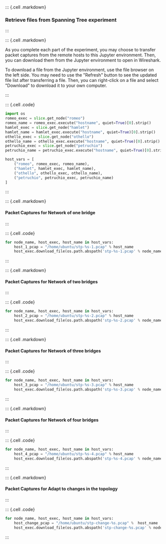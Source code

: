 ::: {.cell .markdown}
### Retrieve files from Spanning Tree experiment
:::


::: {.cell .markdown}

As you complete each part of the experiment, you may choose to transfer packet captures from the remote hosts to this Jupyter environment. Then, you can download them from the Jupyter environment to open in Wireshark.

To download a file from the Jupyter environment, use the file browser on the left side. You may need to use the "Refresh" button to see the updated file list after transferring a file. Then, you can right-click on a file and select "Download" to download it to your own computer.

:::


::: {.cell .code}
```python
import os
romeo_exec = slice.get_node("romeo")
romeo_name = romeo_exec.execute("hostname", quiet=True)[0].strip()
hamlet_exec = slice.get_node("hamlet")
hamlet_name = hamlet_exec.execute("hostname", quiet=True)[0].strip()
othello_exec = slice.get_node("othello")
othello_name = othello_exec.execute("hostname", quiet=True)[0].strip()
petruchio_exec = slice.get_node("petruchio")
petruchio_name = petruchio_exec.execute("hostname", quiet=True)[0].strip()

host_vars = [
    ("romeo", romeo_exec, romeo_name),
    ("hamlet", hamlet_exec, hamlet_name),
    ("othello", othello_exec, othello_name),
    ("petruchio", petruchio_exec, petruchio_name)
]
```
:::


::: {.cell .markdown}
#### Packet Captures for Network of one bridge

:::

::: {.cell .code}
```python
for node_name, host_exec, host_name in host_vars:
    host_1_pcap = "/home/ubuntu/stp-%s-1.pcap" % host_name
    host_exec.download_file(os.path.abspath('stp-%s-1.pcap' % node_name), host_1_pcap)
```
:::

::: {.cell .markdown}
#### Packet Captures for Network of two bridges

:::

::: {.cell .code}
```python
for node_name, host_exec, host_name in host_vars:
    host_2_pcap = "/home/ubuntu/stp-%s-2.pcap" % host_name
    host_exec.download_file(os.path.abspath('stp-%s-2.pcap' % node_name), host_2_pcap)
```
:::

::: {.cell .markdown}
#### Packet Captures for Network of three bridges

:::

::: {.cell .code}
```python
for node_name, host_exec, host_name in host_vars:
    host_3_pcap = "/home/ubuntu/stp-%s-3.pcap" % host_name
    host_exec.download_file(os.path.abspath('stp-%s-3.pcap' % node_name), host_3_pcap)
```
:::

::: {.cell .markdown}
#### Packet Captures for Network of four bridges

:::

::: {.cell .code}
```python
for node_name, host_exec, host_name in host_vars:
    host_4_pcap = "/home/ubuntu/stp-%s-4.pcap" % host_name
    host_exec.download_file(os.path.abspath('stp-%s-4.pcap' % node_name), host_4_pcap)
```
:::

::: {.cell .markdown}
#### Packet Captures for Adapt to changes in the topology

:::

::: {.cell .code}
```python
for node_name, host_exec, host_name in host_vars:
    host_change_pcap = "/home/ubuntu/stp-change-%s.pcap" %  host_name
    host_exec.download_file(os.path.abspath('stp-change-%s.pcap' % node_name), host_change_pcap)
```
:::



